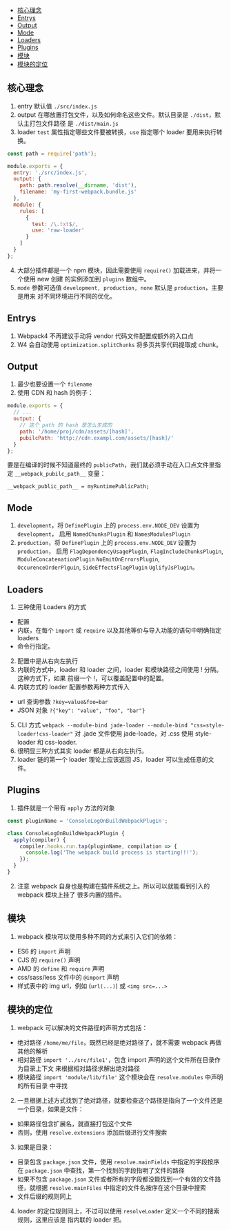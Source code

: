 
<!-- TOC -->

- [核心理念](#核心理念)
- [Entrys](#entrys)
- [Output](#output)
- [Mode](#mode)
- [Loaders](#loaders)
- [Plugins](#plugins)
- [模块](#模块)
- [模块的定位](#模块的定位)

<!-- /TOC -->

## 核心理念

1. entry 默认值 `./src/index.js`
2. output 在哪放置打包文件，以及如何命名这些文件。默认目录是 `./dist`，默认主打包文件路径
是 `./dist/main.js`
3. loader `test` 属性指定哪些文件要被转换，`use` 指定哪个 loader 要用来执行转换。    

```js
const path = require('path');

module.exports = {
  entry: './src/index.js',
  output: {
    path: path.resolve(__dirname, 'dist'),
    filename: 'my-first-webpack.bundle.js'
  },
  module: {
    rules: [
      {
        test: /\.txt$/,
        use: 'raw-loader'
      }
    ]
  }
};
```    

4. 大部分插件都是一个 npm 模块，因此需要使用 `require()` 加载进来，并将一个使用 new 创建
的实例添加到 `plugins` 数组中。
5. `mode` 参数可选值 `development, production, none` 默认是 `production`，主要是用来
对不同环境进行不同的优化。   

## Entrys

1. Webpack4 不再建议手动将 vendor 代码文件配置成额外的入口点
2. W4 会自动使用 `optimization.splitChunks` 将多页共享代码提取成 chunk。

## Output

1. 最少也要设置一个 `filename`
2. 使用 CDN 和 hash 的例子：   

```js
module.exports = {
  // ...
  output: {
    // 这个 path 的 hash 是怎么生成的
    path: '/home/proj/cdn/assets/[hash]',
    pubilcPath: 'http://cdn.exampl.com/assets/[hash]/'
  }
};
```   

要是在编译的时候不知道最终的 `publicPath`，我们就必须手动在入口点文件里指定 `__webpack_pubilc_path__`
变量：    

`__webpack_public_path__ = myRuntimePublicPath;`     

## Mode

1. `development`，将 `DefinePlugin` 上的 `process.env.NODE_DEV` 设置为 `development`，
启用 `NamedChunksPlugin` 和 `NamesModulesPlugin`
2. `production`，将 `DefinePlugin` 上的 `process.env.NODE_DEV` 设置为 `production`，
启用 `FlagDependencyUsagePlugin`, `FlagIncludeChunksPlugin`, `ModuleConcatenationPlugin`
`NoEmitOnErrorsPlugin`, `OccurenceOrderPlguin`, `SideEffectsFlagPlugin` `UglifyJsPlugin`。   

## Loaders

1. 三种使用 Loaders 的方式
  - 配置
  - 内联，在每个 `import` 或 `require` 以及其他等价与导入功能的语句中明确指定 loaders
  - 命令行指定。
2. 配置中是从右向左执行
3. 内联的方式中，loader 和 loader 之间，loader 和模块路径之间使用 ! 分隔。这种方式下，如果
前缀一个 !，可以覆盖配置中的配置。
4. 内联方式的 loader 配置参数两种方式传入
  - url 查询参数 `?key=value&foo=bar`
  - JSON 对象 `?{"key": "value", "foo", "bar"}`
5. CLI 方式 `webpack --module-bind jade-loader --module-bind "css=style-loader!css-loader"`
对 .jade 文件使用 jade-loade，对 .css 使用 style-loader 和 css-loader.
6. 很明显三种方式其实 loader 都是从右向左执行。
7. loader 链的第一个 loader 理论上应该返回 JS，loader 可以生成任意的文件。

## Plugins

1. 插件就是一个带有 `apply` 方法的对象   

```js
const pluginName = 'ConsoleLogOnBuildWebpackPlugin';

class ConsoleLogOnBuildWebpackPlugin {
  apply(compiler) {
    compiler.hooks.run.tap(pluginName, compilation => {
      console.log('The webpack build process is starting!!!');
    });
  }
}
```    

2. 注意 webpack 自身也是构建在插件系统之上。所以可以就能看到引入的 webpack 模块上挂了
很多内置的插件。   

## 模块

1. webpack 模块可以使用多种不同的方式来引入它们的依赖：
  - ES6 的 `import` 声明
  - CJS 的 `require()` 声明
  - AMD 的 `define` 和 `require` 声明
  - css/sass/less 文件中的 `@import` 声明
  - 样式表中的 img url，例如 (`url(...)`) 或 `<img src=...>`

## 模块的定位

1. webpack 可以解决的文件路径的声明方式包括：
  - 绝对路径 `/home/me/file`，既然已经是绝对路径了，就不需要 webpack 再做其他的解析
  - 相对路径 `import '../src/file1'`，包含 import 声明的这个文件所在目录作为目录上下文
  来根据相对路径求解出绝对路径
  - 模块路径 `import 'module/lib/file'` 这个模块会在 `resolve.modules` 中声明的所有目录
  中寻找
2. 一旦根据上述方式找到了绝对路径，就要检查这个路径是指向了一个文件还是一个目录，如果是文件：
  - 如果路径包含扩展名，就直接打包这个文件
  - 否则，使用 `resolve.extensions` 添加后缀进行文件搜索
3. 如果是目录：
  - 目录包含 `package.json` 文件，使用 `resolve.mainFields` 中指定的字段按序在 `package.json`
  中查找，第一个找到的字段指明了文件的路径
  - 如果不包含 `package.json` 文件或者所有的字段都没能找到一个有效的文件路径，就根据 `resolve.mainFiles`
  中指定的文件名按序在这个目录中搜索
  - 文件后缀的规则同上
4. loader 的定位规则同上，不过可以使用 `resolveLoader` 定义一个不同的搜索规则，这里应该是
指内联的 loader 把。